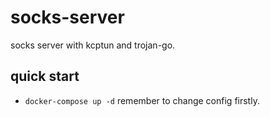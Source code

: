 # socks-server

socks server with kcptun and trojan-go.

## quick start
- `docker-compose up -d` remember to change config firstly.
